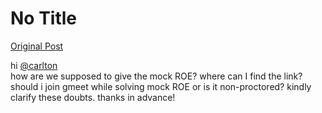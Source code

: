 # No Title

[Original Post](https://discourse.onlinedegree.iitm.ac.in/t/168384/4)

<p>hi <a class="mention" href="/u/carlton">@carlton</a><br>
how are we supposed to give the mock ROE? where can I find the link? should i join gmeet while solving mock ROE or is it non-proctored? kindly clarify these doubts. thanks in advance!</p>